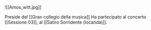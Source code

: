 ![[Amos_witt.jpg]]

Preside del [[Gran collegio della musica]]
Ha partecipato al concerto [[Sessione 03]], al [[Satiro Sorridente (locanda)]].